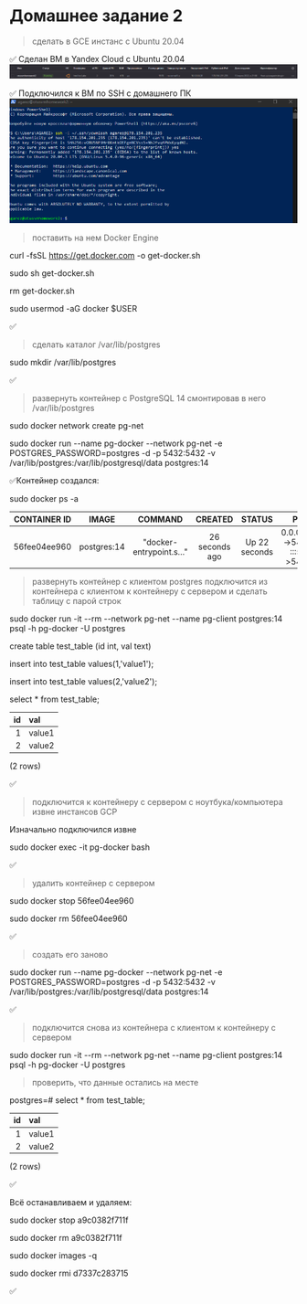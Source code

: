 # Домашнее задание 2
>сделать в GCE инстанс с Ubuntu 20.04

:white_check_mark: Сделан ВМ в Yandex Cloud с Ubuntu 20.04
![YandexCloudPicture](https://github.com/Agarezz/NPopkov_OTUS_Postgre/blob/NikitaPopkov_Homework2/ВМ%20ДЗ2.png)

:white_check_mark: Подключился к ВМ по SSH с домашнего ПК
![ConnectionPicture](https://github.com/Agarezz/NPopkov_OTUS_Postgre/blob/NikitaPopkov_Homework2/Подключился%20к%20ВМ%20по%20ssh.png)

>поставить на нем Docker Engine

curl -fsSL https://get.docker.com -o get-docker.sh

sudo sh get-docker.sh

rm get-docker.sh

sudo usermod -aG docker $USER

:white_check_mark:

>сделать каталог /var/lib/postgres

sudo mkdir /var/lib/postgres

:white_check_mark:

>развернуть контейнер с PostgreSQL 14 смонтировав в него /var/lib/postgres

sudo docker network create pg-net

sudo docker run --name pg-docker --network pg-net -e POSTGRES_PASSWORD=postgres -d -p 5432:5432 -v /var/lib/postgres:/var/lib/postgresql/data postgres:14

:white_check_mark:Контейнер создался:

sudo docker ps -a

|CONTAINER ID|IMAGE|COMMAND|CREATED|STATUS|PORTS|NAMES|
|-------------:|:------------:|:------------:|:------------:|:------------:|:------------:|:------------|
|56fee04ee960|postgres:14|"docker-entrypoint.s…"|26 seconds ago|Up 22 seconds|0.0.0.0:5432->5432/tcp, :::5432->5432/tcp|pg-docker|

>развернуть контейнер с клиентом postgres
>подключится из контейнера с клиентом к контейнеру с сервером и сделать таблицу с парой строк

sudo docker run -it --rm --network pg-net --name pg-client postgres:14 psql -h pg-docker -U postgres

create table test_table (id int, val text)

insert into test_table values(1,'value1');

insert into test_table values(2,'value2');

select * from test_table;

|id|val|
|----:|:--------|
|1| value1|
|2| value2|
(2 rows)

:white_check_mark:

>подключится к контейнеру с сервером с ноутбука/компьютера извне инстансов GCP

Изначально подключился извне

sudo docker exec -it pg-docker bash

:white_check_mark:

>удалить контейнер с сервером

sudo docker stop 56fee04ee960

sudo docker rm 56fee04ee960

:white_check_mark:

>создать его заново

sudo docker run --name pg-docker --network pg-net -e POSTGRES_PASSWORD=postgres -d -p 5432:5432 -v /var/lib/postgres:/var/lib/postgresql/data postgres:14

:white_check_mark:

>подключится снова из контейнера с клиентом к контейнеру с сервером

sudo docker run -it --rm --network pg-net --name pg-client postgres:14 psql -h pg-docker -U postgres

>проверить, что данные остались на месте

postgres=# select * from test_table;

|id|val|
|----:|:--------|
|1| value1|
|2| value2|
(2 rows)

:white_check_mark:

Всё останавливаем и удаляем:

sudo docker stop a9c0382f711f

sudo docker rm a9c0382f711f

sudo docker images -q

sudo docker rmi d7337c283715

:white_check_mark:
